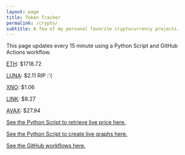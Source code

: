 ```yaml
---
layout: page
title: Token Tracker
permalink: /crypto/
subtitle: A few of my personal favorite cryptocurrency projects.
---
```


 This page updates every 15 minute using a Python Script and GitHub Actions workflow.


<!--BEGINCRYPTOINPUT-->
[ETH](https://smfxfc.github.io/crypto/eth.html): $1718.72

[LUNA](https://smfxfc.github.io/crypto/luna.html): $2.11 RIP :'(

[XNO](https://smfxfc.github.io/crypto/xno.html): $1.06

[LINK](https://smfxfc.github.io/crypto/link.html): $8.27

[AVAX](https://smfxfc.github.io/crypto/avax.html): $27.94

<!--ENDCRYPTOINPUT-->
 
 
[See the Python Script to retrieve live price here.](https://github.com/smfxfc/smfxfc.github.io/blob/master/src/get_cryptos.py)

[See the Python Script to create live graphs here.](https://github.com/smfxfc/smfxfc.github.io/blob/master/src/graph_crypto.py)

[See the GitHub workflows here.](https://github.com/smfxfc/smfxfc.github.io/blob/master/.github/workflows/)
